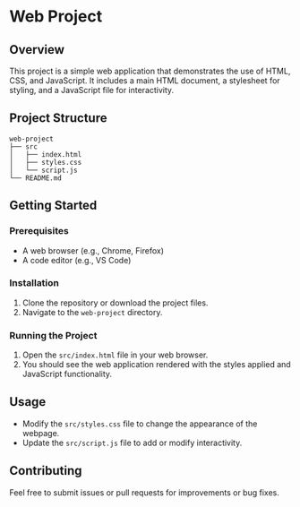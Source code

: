 # Web Project

## Overview
This project is a simple web application that demonstrates the use of HTML, CSS, and JavaScript. It includes a main HTML document, a stylesheet for styling, and a JavaScript file for interactivity.

## Project Structure
```
web-project
├── src
│   ├── index.html
│   ├── styles.css
│   └── script.js
└── README.md
```

## Getting Started

### Prerequisites
- A web browser (e.g., Chrome, Firefox)
- A code editor (e.g., VS Code)

### Installation
1. Clone the repository or download the project files.
2. Navigate to the `web-project` directory.

### Running the Project
1. Open the `src/index.html` file in your web browser.
2. You should see the web application rendered with the styles applied and JavaScript functionality.

## Usage
- Modify the `src/styles.css` file to change the appearance of the webpage.
- Update the `src/script.js` file to add or modify interactivity.

## Contributing
Feel free to submit issues or pull requests for improvements or bug fixes.